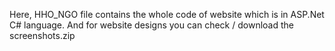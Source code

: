 Here, HHO_NGO file contains the whole code of website which is in ASP.Net C# language.
And for website designs you can check / download the screenshots.zip

